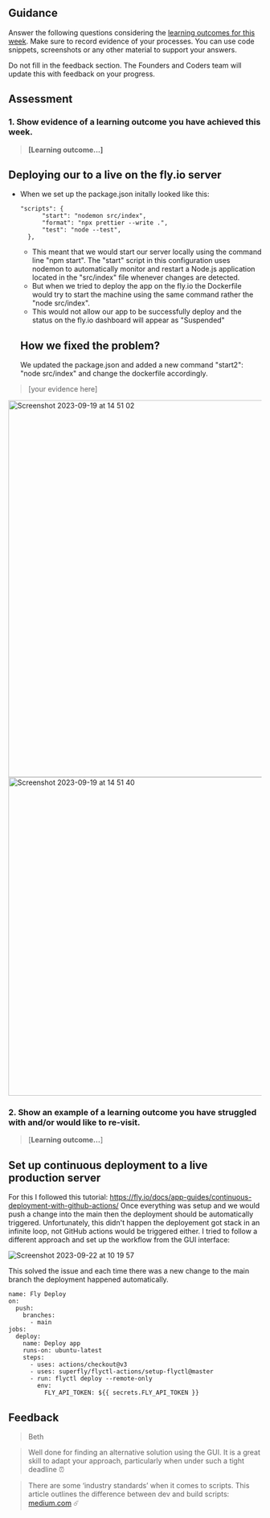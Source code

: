 ## Guidance
Answer the following questions considering the [learning outcomes for this week](https://learn.foundersandcoders.com/course/syllabus/developer/server/learning-outcomes/).
Make sure to record evidence of your processes. You can use code snippets, screenshots or any other material to support your answers.

Do not fill in the feedback section. The Founders and Coders team will update this with feedback on your progress.

## Assessment
 ### 1. Show evidence of a learning outcome you have achieved this week.
> **[Learning outcome...]**
## Deploying our to a live on the fly.io server
- When we set up the package.json initally looked like this:
  ```JS
  "scripts": {
        "start": "nodemon src/index",
        "format": "npx prettier --write .",
        "test": "node --test",
    },
  ```
  - This meant that we would start our server locally using the command line "npm start". The "start" script in this configuration uses nodemon to automatically monitor and restart a Node.js application located in the "src/index" file whenever changes are detected.
  - But when we tried to deploy the app on the fly.io the Dockerfile would try to start the machine using the same command rather the "node src/index".
  - This would not allow our app to be successfully deploy and the status on the fly.io dashboard will appear as "Suspended"
  ## How we fixed the problem?
  We updated the package.json and added a new command "start2": "node src/index" and change the dockerfile accordingly.
   
> [your evidence here]
<img width="750" alt="Screenshot 2023-09-19 at 14 51 02" src="https://github.com/fac28/elena--progress-log/assets/59057287/5e50c240-e648-4d1a-a24d-fb9664cf929f">
<img width="634" alt="Screenshot 2023-09-19 at 14 51 40" src="https://github.com/fac28/elena--progress-log/assets/59057287/6bca3bc1-6f28-4100-a997-b447b238d92b">



 ### 2. Show an example of a learning outcome you have struggled with and/or would like to re-visit.
 
 
> [**Learning outcome...**]
## Set up continuous deployment to a live production server
For this I followed this tutorial: https://fly.io/docs/app-guides/continuous-deployment-with-github-actions/
Once everything was setup and we would push a change into the main then the deployment should be automatically triggered. Unfortunately, this didn't happen the deployement got stack in an infinite loop, not GitHub actions would be triggered either. 
I tried to follow a different approach and set up the workflow from the GUI interface: 

![Screenshot 2023-09-22 at 10 19 57](https://github.com/fac28/elena--progress-log/assets/59057287/cd329eb9-55e3-4e96-ae86-4b113d31e2bd)

This solved the issue and each time there was a new change to the main branch the deployment happened automatically.

```JS
name: Fly Deploy
on:
  push:
    branches:
      - main
jobs:
  deploy:
    name: Deploy app
    runs-on: ubuntu-latest
    steps:
      - uses: actions/checkout@v3
      - uses: superfly/flyctl-actions/setup-flyctl@master
      - run: flyctl deploy --remote-only
        env:
          FLY_API_TOKEN: ${{ secrets.FLY_API_TOKEN }}
```

## Feedback
> Beth

> Well done for finding an alternative solution using the GUI. It is a great skill to adapt your approach, particularly when under such a tight deadline ⏰

> There are some ‘industry standards’ when it comes to scripts. This article outlines the difference between dev and build scripts: [medium.com](https://medium.com/@zahidbashirkhan/whats-the-difference-between-npm-run-dev-npm-run-build-and-npm-run-start-in-next-js-7baf9b7c5d39#:~:text=In%20summary%2C%20npm%20run%20dev,the%20build%20process%20is%20completed.) ☄️ 

